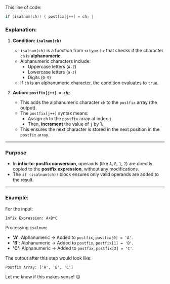 This line of code: 

```c
if (isalnum(ch)) { postfix[j++] = ch; }
```

### Explanation:
1. **Condition: `isalnum(ch)`**  
   - `isalnum(ch)` is a function from `<ctype.h>` that checks if the character `ch` is **alphanumeric**.  
   - Alphanumeric characters include:
     - Uppercase letters (`A-Z`)
     - Lowercase letters (`a-z`)
     - Digits (`0-9`)
   - If `ch` is an alphanumeric character, the condition evaluates to `true`.

2. **Action: `postfix[j++] = ch;`**  
   - This adds the alphanumeric character `ch` to the `postfix` array (the output).
   - The `postfix[j++]` syntax means:
     - Assign `ch` to the `postfix` array at index `j`.
     - Then, **increment** the value of `j` by 1.  
   - This ensures the next character is stored in the next position in the `postfix` array.

---

### Purpose
- In **infix-to-postfix conversion**, operands (like `A`, `B`, `1`, `2`) are directly copied to the **postfix expression**, without any modifications.
- The `if (isalnum(ch))` block ensures only valid operands are added to the result.

---

### Example:
For the input:  
```
Infix Expression: A+B*C
```
Processing `isalnum`:
- **'A'**: Alphanumeric → Added to `postfix`, `postfix[0] = 'A'`.
- **'B'**: Alphanumeric → Added to `postfix`, `postfix[1] = 'B'`.
- **'C'**: Alphanumeric → Added to `postfix`, `postfix[2] = 'C'`.

The output after this step would look like:  
```
Postfix Array: ['A', 'B', 'C']
``` 

Let me know if this makes sense! 😊